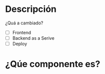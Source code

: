 # Descripción
¿Quá a cambiado?
- [ ] Frontend
- [ ] Backend as a Serive
- [ ] Deploy

# ¿Qúe componente es?

